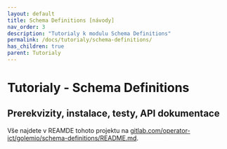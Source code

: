 ```yaml
---
layout: default
title: Schema Definitions [návody]
nav_order: 3
description: "Tutorialy k modulu Schema Definitions"
permalink: /docs/tutorialy/schema-definitions/
has_children: true
parent: Tutorialy
---
```


# Tutorialy - Schema Definitions

## Prerekvizity, instalace, testy, API dokumentace

Vše najdete v REAMDE tohoto projektu na [gitlab.com/operator-ict/golemio/schema-definitions/README.md](//gitlab.com/operator-ict/golemio/schema-definitions/README.md).